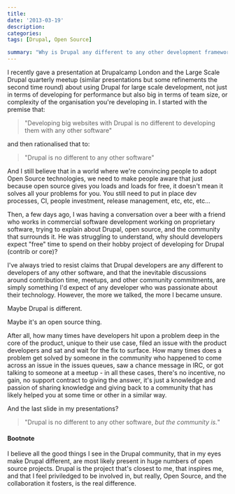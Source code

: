 ```yaml
---
title:
date: '2013-03-19'
description:
categories:
tags: [Drupal, Open Source]

summary: "Why is Drupal any different to any other development framework?"
---
```


I recently gave a presentation at Drupalcamp London and the Large Scale Drupal quarterly meetup (similar presentations but some refinements the second time round) about using Drupal for large scale development, not just in terms of developing for performance but also big in terms of team size, or complexity of the organisation you're developing in. I started with the premise that:

> "Developing big websites with Drupal is no different to developing them with any other software"

and then rationalised that to:

> "Drupal is no different to any other software"

And I still believe that in a world where we're convincing people to adopt Open Source technologies, we need to make people aware that just because open source gives you loads and loads for free, it doesn't mean it solves all your problems for you. You still need to put in place dev processes, CI, people investment, release management, etc, etc, etc...

Then, a few days ago, I was having a conversation over a beer with a friend who works in commercial software development working on proprietary software, trying to explain about Drupal, open source, and the community that surrounds it. He was struggling to understand, why should developers expect "free" time to spend on their hobby project of developing for Drupal (contrib or core)?

I've always tried to resist claims that Drupal developers are any different to developers of any other software, and that the inevitable discussions around contribution time, meetups, and other community commitments, are simply something I'd expect of any developer who was passionate about their technology. However, the more we talked, the more I became unsure.

Maybe Drupal is different.

Maybe it's an open source thing.

After all, how many times have developers hit upon a problem deep in the core of the product, unique to their use case, filed an issue with the product developers and sat and wait for the fix to surface. How many times does a problem get solved by someone in the community who happened to come across an issue in the issues queues, saw a chance message in IRC, or got talking to someone at a meetup - in all these cases, there's no incentive, no gain, no support contract to giving the answer, it's just a knowledge and passion of sharing knowledge and giving back to a community that has likely helped you at some time or other in a similar way.

And the last slide in my presentations?

> "Drupal is no different to any other software, *but the community is.*"

#### Bootnote

I believe all the good things I see in the Drupal community, that in my eyes make Drupal different, are most likely present in huge numbers of open source projects. Drupal is the project that's closest to me, that inspires me, and that I feel priviledged to be involved in, but really, Open Source, and the collaboration it fosters, is the real difference.
